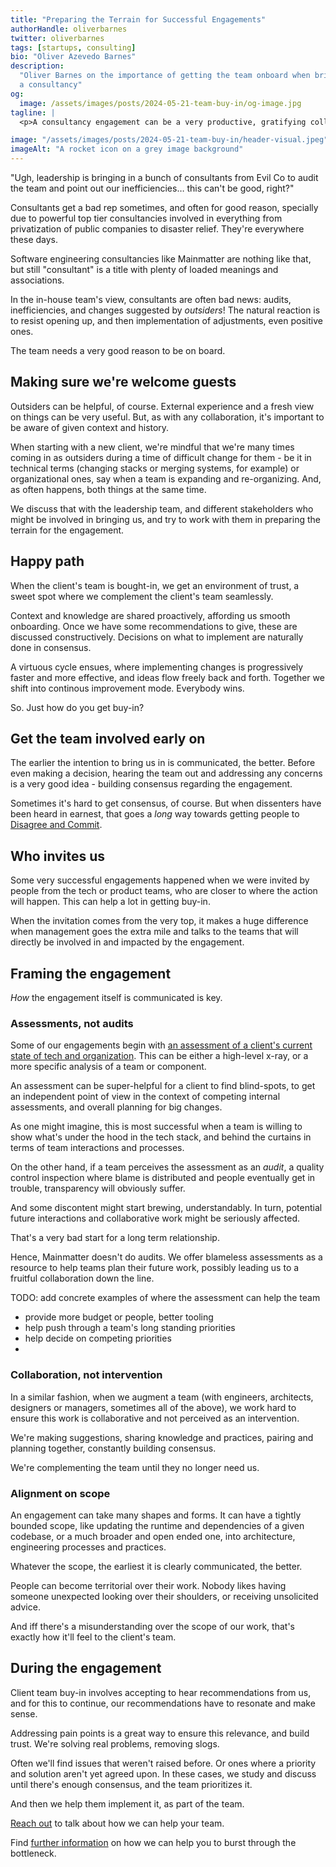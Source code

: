 ```yaml
---
title: "Preparing the Terrain for Successful Engagements"
authorHandle: oliverbarnes
twitter: oliverbarnes
tags: [startups, consulting]
bio: "Oliver Azevedo Barnes"
description:
  "Oliver Barnes on the importance of getting the team onboard when bringing in
  a consultancy"
og:
  image: /assets/images/posts/2024-05-21-team-buy-in/og-image.jpg
tagline: |
  <p>A consultancy engagement can be a very productive, gratifying collaborative process. That's _if_ the client's team is onboard with having it come in to help</p>

image: "/assets/images/posts/2024-05-21-team-buy-in/header-visual.jpeg"
imageAlt: "A rocket icon on a grey image background"
---
```


"Ugh, leadership is bringing in a bunch of consultants from Evil Co to audit the
team and point out our inefficiencies… this can't be good, right?"

Consultants get a bad rep sometimes, and often for good reason, specially due to
powerful top tier consultancies involved in everything from privatization of
public companies to disaster relief. They're everywhere these days.

Software engineering consultancies like Mainmatter are nothing like that, but
still "consultant" is a title with plenty of loaded meanings and associations.

In the in-house team's view, consultants are often bad news: audits,
inefficiencies, and changes suggested by _outsiders_! The natural reaction is to
resist opening up, and then implementation of adjustments, even positive ones.

The team needs a very good reason to be on board.

## Making sure we're welcome guests

Outsiders can be helpful, of course. External experience and a fresh view on
things can be very useful. But, as with any collaboration, it's important to be
aware of given context and history.

When starting with a new client, we're mindful that we're many times coming in
as outsiders during a time of difficult change for them - be it in technical
terms (changing stacks or merging systems, for example) or organizational ones,
say when a team is expanding and re-organizing. And, as often happens, both
things at the same time.

We discuss that with the leadership team, and different stakeholders who might be
involved in bringing us, and try to work with them in preparing the terrain for
the engagement.

## Happy path

When the client's team is bought-in, we get an environment of trust, a sweet spot
where we complement the client's team seamlessly.

Context and knowledge are shared proactively, affording us smooth onboarding.
Once we have some recommendations to give, these are discussed constructively.
Decisions on what to implement are naturally done in consensus.

A virtuous cycle ensues, where implementing changes is progressively faster and
more effective, and ideas flow freely back and forth. Together we shift into
continous improvement mode. Everybody wins.

So. Just how do you get buy-in?

## Get the team involved early on

The earlier the intention to bring us in is communicated, the better. Before
even making a decision, hearing the team out and addressing any concerns is a
very good idea - building consensus regarding the engagement.

Sometimes it's hard to get consensus, of course. But when dissenters have been
heard in earnest, that goes a _long_ way towards getting people to
[Disagree and Commit](https://en.wikipedia.org/wiki/Disagree_and_commit).

## Who invites us

Some very successful engagements happened when we were invited by people from
the tech or product teams, who are closer to where the action will happen. This
can help a lot in getting buy-in.

When the invitation comes from the very top, it makes a huge difference when
management goes the extra mile and talks to the teams that will directly be
involved in and impacted by the engagement.

## Framing the engagement

_How_ the engagement itself is communicated is key.

### Assessments, not audits

Some of our engagements begin with
[an assessment of a client's current state of tech and organization](https://mainmatter.com/services/strategic-advice/).
This can be either a high-level x-ray, or a more specific analysis of a team or
component.

An assessment can be super-helpful for a client to find blind-spots, to get an
independent point of view in the context of competing internal assessments, and
overall planning for big changes.

As one might imagine, this is most successful when a team is willing to show
what's under the hood in the tech stack, and behind the curtains in terms of
team interactions and processes.

On the other hand, if a team perceives the assessment as an _audit_, a quality
control inspection where blame is distributed and people eventually get in
trouble, transparency will obviously suffer.

And some discontent might start brewing, understandably. In turn, potential
future interactions and collaborative work might be seriously affected.

That's a very bad start for a long term relationship.

Hence, Mainmatter doesn't do audits. We offer blameless assessments as a
resource to help teams plan their future work, possibly leading us to a fruitful
collaboration down the line.

TODO: add concrete examples of where the assessment can help the team

- provide more budget or people, better tooling
- help push through a team's long standing priorities
- help decide on competing priorities
-

### Collaboration, not intervention

In a similar fashion, when we augment a team (with engineers, architects,
designers or managers, sometimes all of the above), we work hard to ensure this
work is collaborative and not perceived as an intervention.

We're making suggestions, sharing knowledge and practices, pairing and planning
together, constantly building consensus.

We're complementing the team until they no longer need us.

### Alignment on scope

An engagement can take many shapes and forms. It can have a tightly bounded
scope, like updating the runtime and dependencies of a given codebase, or a much
broader and open ended one, into architecture, engineering processes and practices.

Whatever the scope, the earliest it is clearly communicated, the better.

People can become territorial over their work. Nobody likes having someone unexpected 
looking over their shoulders, or receiving unsolicited advice. 

And iff there's a misunderstanding over the scope of our work, that's exactly
how it'll feel to the client's team.

## During the engagement

Client team buy-in involves accepting to hear recommendations from us, and for
this to continue, our recommendations have to resonate and make sense.

Addressing pain points is a great way to ensure this relevance, and build trust.
We're solving real problems, removing slogs.

Often we'll find issues that weren't raised before. Or ones where a priority and
solution aren't yet agreed upon. In these cases, we study and discuss until
there's enough consensus, and the team prioritizes it.

And then we help them implement it, as part of the team.

[Reach out](/contact/) to talk about how we can help your team.

Find [further information](/startups/) on how we can help you to burst through
the bottleneck.
